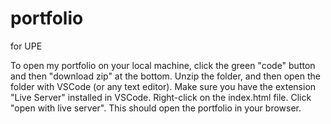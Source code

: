 # portfolio
for UPE

To open my portfolio on your local machine, click the green "code" button and then "download zip" at the bottom. Unzip the folder, and then open the folder with VSCode (or any text editor). Make sure you have the extension "Live Server" installed in VSCode. Right-click on the index.html file. Click "open with live server". This should open the portfolio in your browser.
